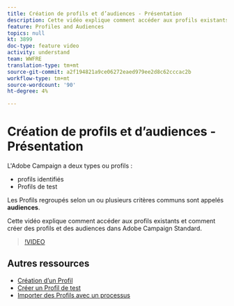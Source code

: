 ```yaml
---
title: Création de profils et d’audiences - Présentation
description: Cette vidéo explique comment accéder aux profils existants et comment créer des profils et des audiences dans Adobe Campaign Standard (ACS).
feature: Profiles and Audiences
topics: null
kt: 3899
doc-type: feature video
activity: understand
team: WWFRE
translation-type: tm+mt
source-git-commit: a2f194821a9ce06272eaed979ee2d8c62cccac2b
workflow-type: tm+mt
source-wordcount: '90'
ht-degree: 4%

---
```



# Création de profils et d’audiences - Présentation

L&#39;Adobe Campaign a deux types ou profils :

* profils identifiés
* Profils de test

Les Profils regroupés selon un ou plusieurs critères communs sont appelés **audiences**.

Cette vidéo explique comment accéder aux profils existants et comment créer des profils et des audiences dans Adobe Campaign Standard.

>[!VIDEO](https://video.tv.adobe.com/v/18463/?quality=12)

## Autres ressources

* [Création d’un Profil](/help/profiles-and-audiences/creating-a-profile.md)
* [Créer un Profil de test](/help/profiles-and-audiences/test-profiles.md)
* [Importer des Profils avec un processus](/help/managing-processes-and-data/importing-profiles.md)
